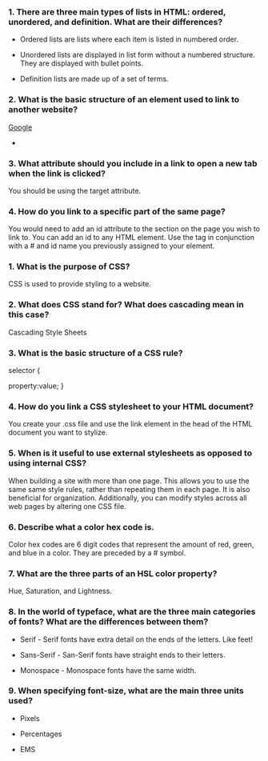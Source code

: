 ### 1. There are three main types of lists in HTML: ordered, unordered, and definition. What are their differences?

* Ordered lists are lists where each item is listed in numbered order.

* Unordered lists are displayed in list form without a numbered structure. They are displayed with bullet points.

* Definition lists are made up of a set of terms.

### 2. What is the basic structure of an element used to link to another website?

<a href="http://www.google.com">Google</a>


* <a href="website address for google">   </a>

### 3. What attribute should you include in a link to open a new tab when the link is clicked?

You should be using the target attribute.

### 4. How do you link to a specific part of the same page?

You would need to add an id attribute to the section on the page you wish to link to.  You can add an id to any HTML element.  Use the <a> tag in conjunction with a # and id name you previously assigned to your element.



### 1. What is the purpose of CSS?

CSS is used to provide styling to a website.

### 2. What does CSS stand for? What does cascading mean in this case?

Cascading Style Sheets

### 3. What is the basic structure of a CSS rule?

selector {

  property:value;
}
### 4. How do you link a CSS stylesheet to your HTML document?

You create your .css file and use the link element in the head of the HTML document you want to stylize.

### 5. When is it useful to use external stylesheets as opposed to using internal CSS?

When building a site with more than one page.  This allows you to use the same same style rules, rather than repeating them in each page. It is also beneficial for organization.  Additionally, you can modify styles across all web pages by altering one CSS file.

### 6. Describe what a color hex code is.

Color hex codes are 6 digit codes that represent the amount of red, green, and blue in a color.  They are preceded by a # symbol.

### 7. What are the three parts of an HSL color property?

Hue, Saturation, and Lightness.

### 8. In the world of typeface, what are the three main categories of fonts? What are the differences between them?

* Serif - Serif fonts have extra detail on the ends of the letters.  Like feet!

* Sans-Serif - San-Serif fonts have straight ends to their letters.

* Monospace - Monospace fonts have the same width.

### 9. When specifying font-size, what are the main three units used?

* Pixels

* Percentages

* EMS
